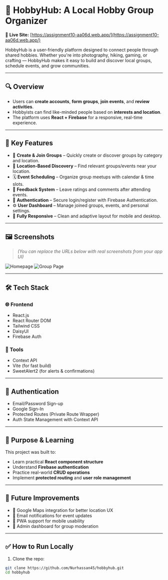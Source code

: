 # 🎯 HobbyHub: A Local Hobby Group Organizer

🔗 **Live Site:** [https://assignment10-aa06d.web.app/](https://assignment10-aa06d.web.app/)

HobbyHub is a user-friendly platform designed to connect people through shared hobbies. Whether you're into photography, hiking, gaming, or crafting — HobbyHub makes it easy to build and discover local groups, schedule events, and grow communities.

---

## 🔍 Overview

- Users can **create accounts**, **form groups**, **join events**, and **review activities**.
- Hobbyists can find like-minded people based on **interests and location**.
- The platform uses **React + Firebase** for a responsive, real-time experience.

---

## 🌟 Key Features

- 👥 **Create & Join Groups** – Quickly create or discover groups by category and location.
- 🧭 **Location-Based Discovery** – Find relevant groups/events near your location.
- 🗓️ **Event Scheduling** – Organize group meetups with calendar & time slots.
- 💬 **Feedback System** – Leave ratings and comments after attending events.
- 🔐 **Authentication** – Secure login/register with Firebase Authentication.
- ⚙️ **User Dashboard** – Manage joined groups, events, and personal settings.
- 📱 **Fully Responsive** – Clean and adaptive layout for mobile and desktop.

---

## 🖼️ Screenshots

> _(You can replace the URLs below with real screenshots from your app UI)_

![Homepage](https://i.ibb.co/Pv8qFYyS/image.png)
![Group Page](https://via.placeholder.com/1000x500.png?text=Group+Details+Page)

---

## 🛠️ Tech Stack

### 🌐 Frontend
- React.js
- React Router DOM
- Tailwind CSS
- DaisyUI
- Firebase Auth

### 🔧 Tools
- Context API
- Vite (for fast build)
- SweetAlert2 (for alerts & confirmations)

---

## 🔐 Authentication

- Email/Password Sign-up
- Google Sign-In
- Protected Routes (Private Route Wrapper)
- Auth State Management with Context API

---

## 🧠 Purpose & Learning

This project was built to:
- Learn practical **React component structure**
- Understand **Firebase authentication**
- Practice real-world **CRUD operations**
- Implement **protected routing** and **user role management**

---

## 📌 Future Improvements

- 📍 Google Maps integration for better location UX
- 🔔 Email notifications for event updates
- 📱 PWA support for mobile usability
- 🧾 Admin dashboard for group moderation

---

## ✅ How to Run Locally

1. Clone the repo:
```bash
git clone https://github.com/Nurhassan45/hobbyhub.git
cd hobbyhub
